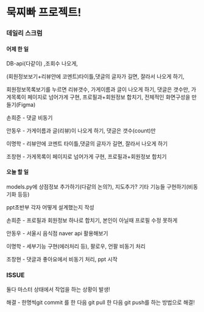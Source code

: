 # 묵찌빠 프로젝트!

###  데일리 스크럼

#### 어제 한 일

DB-api(다같이) ,조회수 나오게,

(회원정보보기+리뷰안에 코멘트)타이틀,댓글의 글자가 길면, 잘라서 나오게 하기,

회원정보목록보기를 누르면 리뷰갯수, 가게이름과 글이 나오게 하기, 댓글은 갯수만, 가게목록이 페이지로 넘어가게 구현, 프로필과+회원정보 합치기, 전체적인 화면구성을 만들기(Figma)

손희준 - 댓글 비동기

안동우 -  가게이름과 글(리뷰)이 나오게 하기, 댓글은 갯수(count)만

이명학 - 리뷰안에 코멘트 타이틀,댓글의 글자가 길면, 잘라서 나오게 하기

조창현 - 가게목록이 페이지로 넘어가게 구현, 프로필과+회원정보 합치기

#### 오늘 할 일

models.py에 상점정보 추가하기(다같의 논의?), 지도추가? 기타 기능들 구현하기(비동기화 등등)

ppt초반부 각자 어떻게 설계했는지 작성

손희준 - 프로필과 회원정보 하나로 합치기, 본인이 아닐때 프로필 수정 못하게

안동우 - 서울시 음식점 naver api 활용해보기

이명학 - 세부기능 구현(에러처리 등), 팔로우, 언팔 비동기 처리

조창현 - 댓글과 좋아요에서 비동기 처리, ppt 시작

### ISSUE

둘다 마스터 상태에서 작업을 하는 상황이 발생!

해결 - 한명씩git commit 를 한 다음 git pull 한 다음 git push를 하는 방법으로 해결!



